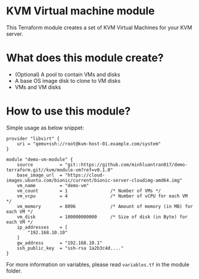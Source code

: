 # KVM Virtual machine module

This Terraform module creates a set of KVM Virtual Machines for your KVM server.

# What does this module create?

- (Optional) A pool to contain VMs and disks
- A base OS image disk to clone to VM disks
- VMs and VM disks

# How to use this module?

Simple usage as below snippet:

```hcl
provider "libvirt" {
    uri = "qemu+ssh://root@kvm-host-01.example.com/system"
}

module "demo-vm-module" {
    source          = "git::https://github.com/minhluantran017/demo-terraform.git//kvm/module-vm?ref=v0.1.0"
    base_image_url  = "https://cloud-images.ubuntu.com/bionic/current/bionic-server-cloudimg-amd64.img"
    vm_name         = "demo-vm"
    vm_count        = 1                /* Number of VMs */
    vm_vcpu         = 4                /* Number of vCPU for each VM */
    vm_memory       = 8096             /* Amount of memory (in MB) for each VM */
    vm_disk         = 100000000000     /* Size of disk (in Byte) for each VM */
    ip_addresses    = [
        "192.168.10.10"
    ]
    gw_address      = "192.168.10.1"
    ssh_public_key  = "ssh-rsa 1a2b3c4d...."
}
```

For more information on variables, please read `variables.tf` in the module folder.